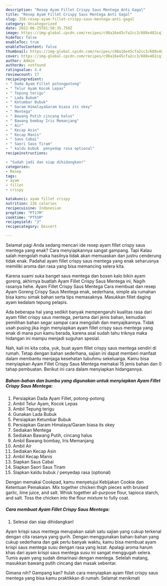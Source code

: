 ```yaml
---
description: "Resep Ayam Fillet Crispy Saus Mentega Anti Gagal"
title: "Resep Ayam Fillet Crispy Saus Mentega Anti Gagal"
slug: 358-resep-ayam-fillet-crispy-saus-mentega-anti-gagal
category: Uncategorized
date: 2022-06-25T01:58:35.750Z
image: https://img-global.cpcdn.com/recipes/c98a16e45cfa2cc3/680x482cq70/ayam-fillet-crispy-saus-mentega-foto-resep-utama.jpg
hideToc: false
enableToc: true
enableTocContent: false
thumbnail: https://img-global.cpcdn.com/recipes/c98a16e45cfa2cc3/680x482cq70/ayam-fillet-crispy-saus-mentega-foto-resep-utama.jpg
cover: https://img-global.cpcdn.com/recipes/c98a16e45cfa2cc3/680x482cq70/ayam-fillet-crispy-saus-mentega-foto-resep-utama.jpg
author: Admin
authorAv: notfound
ratingvalue: 4.4
reviewcount: 17
recipeingredient:
- " Dada Ayam Fillet potongpotong"
- " Telur Ayam Kocok Lepas"
- " Tepung terigu"
- " Lada Bubuk"
- " Ketumbar Bubuk"
- " Garam HimalayaGaram biasa its okey"
- " Mentega"
- " Bawang Putih cincang halus"
- " Bawang bombay Iris Memanjang"
- " Air"
- " Kecap Asin"
- " Kecap Manis"
- " Saus Cabai"
- " Saori Saus Tiram"
- " kaldu bubuk  penyedap rasa optional"
recipeinstructions:

- "Sudah jadi dan siap dihidangkan!"
categories:
- Resep
tags:
- ayam
- fillet
- crispy

katakunci: ayam fillet crispy 
nutrition: 226 calories
recipecuisine: Indonesian
preptime: "PT17M"
cooktime: "PT55M"
recipeyield: "3"
recipecategory: Dessert

---
```



Selamat pagi Anda sedang mencari ide resep ayam fillet crispy saus mentega yang enak? Cara menyiapkannya sangat gampang. Tapi Kalau salah mengolah maka hasilnya tidak akan memuaskan dan justru cenderung tidak enak. Padahal ayam fillet crispy saus mentega yang enak seharusnya memiliki aroma dan rasa yang bisa memancing selera kita.


Karena suami suka banget saus mentega dan bosen kalo bikin ayam goreng, akhirnya buatlah Ayam Fillet Crispy Saus Mentega ini, Nagih rasanya hehe. Ayam Fillet Crispy Saus Mentega Cara membuat dan resep Ayam Goreng Crispy Saus Mentega enak, sederhana, simple ala rumahan bisa kamu simak bahan serta tips memasaknya. Masukkan fillet daging ayam kedalam tepung pelapis.

Ada beberapa hal yang sedikit banyak mempengaruhi kualitas rasa dari ayam fillet crispy saus mentega, pertama dari jenis bahan, kemudian pemilihan bahan segar sampai cara mengolah dan menyajikannya. Tidak usah pusing jika ingin menyiapkan ayam fillet crispy saus mentega yang enak di mana pun kamu berada, karena asal sudah tahu triknya maka hidangan ini mampu menjadi suguhan spesial.


Nah, kali ini kita coba, yuk, buat ayam fillet crispy saus mentega sendiri di rumah. Tetap dengan bahan sederhana, sajian ini dapat memberi manfaat dalam membantu menjaga kesehatan tubuhmu sekeluarga. Kamu bisa menyiapkan Ayam Fillet Crispy Saus Mentega memakai 15 jenis bahan dan 0 tahap pembuatan. Berikut ini cara dalam menyiapkan hidangannya.

<!--inarticleads1-->

##### Bahan-bahan dan bumbu yang digunakan untuk menyiapkan Ayam Fillet Crispy Saus Mentega:

1. Persiapkan  Dada Ayam Fillet, potong-potong
1. Ambil  Telur Ayam, Kocok Lepas
1. Ambil  Tepung terigu
1. Gunakan  Lada Bubuk
1. Persiapkan  Ketumbar Bubuk
1. Persiapkan  Garam Himalaya/Garam biasa its okey
1. Sediakan  Mentega
1. Sediakan  Bawang Putih, cincang halus
1. Ambil  Bawang bombay, Iris Memanjang
1. Ambil  Air
1. Sediakan  Kecap Asin
1. Ambil  Kecap Manis
1. Siapkan  Saus Cabai
1. Siapkan  Saori Saus Tiram
1. Siapkan  kaldu bubuk / penyedap rasa (optional)


Dengan memakai Cookpad, kamu menyetujui Kebijakan Cookie dan Ketentuan Pemakaian. Mix together chicken thigh pieces with bruised garlic, lime juice, and salt. Whisk together all-purpose flour, tapioca starch, and salt. Toss the chicken into the flour mixture to fully coat. 

<!--inarticleads2-->

##### Cara membuat Ayam Fillet Crispy Saus Mentega:


1. Selesai dan siap dihidangkan!

Ayam krispi saus mentega merupakan salah satu sajian yang cukup terkenal dengan cita rasanya yang gurih. Dengan menggunakan bahan-bahan yang cukup sederhana dan gak perlu banyak waktu, kamu bisa membuat ayam krispi saus mentega susu dengan rasa yang lezat. Apalagi aroma harum khas dari ayam krispi saus mentega susu ini sangat menggugah selera. Tumis ayam yang sudah dimarinasi dengan mentega. Setelah matang, masukkan bawang putih cincang dan masak sebentar. 

Gimana nih? Gampang kan? Itulah cara menyiapkan ayam fillet crispy saus mentega yang bisa kamu praktikkan di rumah. Selamat menikmati
